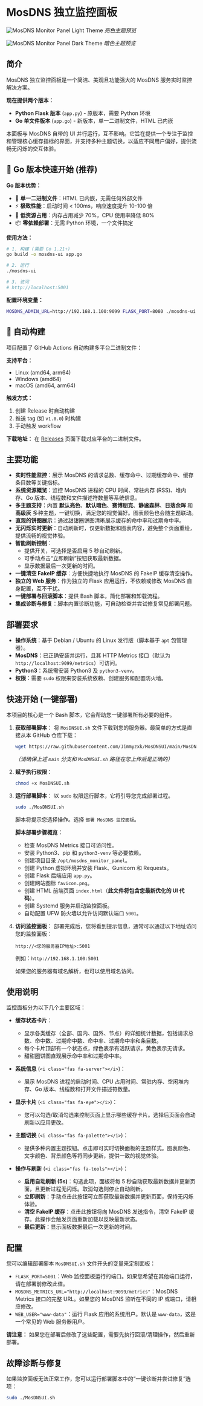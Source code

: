 # MosDNS 独立监控面板

![MosDNS Monitor Panel Light Theme](https://github.com/user-attachments/assets/bfb2a0d0-5c34-45aa-9057-fadf1b472149)
_亮色主题预览_

![MosDNS Monitor Panel Dark Theme](https://github.com/user-attachments/assets/e4e39bf1-855f-4ae3-a488-29099f75e840)
_暗色主题预览_

## 简介

MosDNS 独立监控面板是一个简洁、美观且功能强大的 MosDNS 服务实时监控解决方案。

**现在提供两个版本：**
- **Python Flask 版本** (`app.py`) - 原版本，需要 Python 环境
- **Go 单文件版本** (`app.go`) - 新版本，单一二进制文件，HTML 已内嵌

本面板与 MosDNS 自带的 UI 并行运行，互不影响。它旨在提供一个专注于监控和管理核心缓存指标的界面，并支持多种主题切换，以适应不同用户偏好，提供流畅无闪烁的交互体验。

## 🚀 Go 版本快速开始 (推荐)

**Go 版本优势：**
- 🎯 **单一二进制文件**：HTML 已内嵌，无需任何外部文件
- ⚡ **极致性能**：启动时间 < 100ms，响应速度提升 10-100 倍
- 💾 **低资源占用**：内存占用减少 70%，CPU 使用率降低 80%
- 📦 **零依赖部署**：无需 Python 环境，一个文件搞定

**使用方法：**
```bash
# 1. 构建 (需要 Go 1.21+)
go build -o mosdns-ui app.go

# 2. 运行
./mosdns-ui

# 3. 访问
# http://localhost:5001
```

**配置环境变量：**
```bash
MOSDNS_ADMIN_URL=http://192.168.1.100:9099 FLASK_PORT=8080 ./mosdns-ui
```

## 🤖 自动构建

项目配置了 GitHub Actions 自动构建多平台二进制文件：

**支持平台：**
- Linux (amd64, arm64)
- Windows (amd64)
- macOS (amd64, arm64)

**触发方式：**
1. 创建 Release 时自动构建
2. 推送 tag (如 `v1.0.0`) 时构建
3. 手动触发 workflow

**下载地址：**
在 [Releases](../../releases) 页面下载对应平台的二进制文件。



## 主要功能

*   **实时性能监控**：展示 MosDNS 的请求总数、缓存命中、过期缓存命中、缓存条目数等关键指标。
*   **系统资源概览**：监控 MosDNS 进程的 CPU 时间、常驻内存 (RSS)、堆内存、Go 版本、线程数和文件描述符数量等系统信息。
*   **多主题支持**：内置 **默认亮色**、**默认暗色**、**赛博朋克**、**静谧森林**、**日落余晖** 和 **高级灰** 多种主题，一键切换，满足您的视觉偏好。图表颜色也会随主题联动。
*   **直观的饼图展示**：通过甜甜圈饼图清晰展示缓存的命中率和过期命中率。
*   **无闪烁实时更新**：自动刷新时，仅更新数据和图表内容，避免整个页面重绘，提供流畅的视觉体验。
*   **智能刷新控制**：
    *   提供开关，可选择是否启用 5 秒自动刷新。
    *   可手动点击“立即刷新”按钮获取最新数据。
    *   显示数据最后一次更新的时间。
*   **一键清空 FakeIP 缓存**：方便快捷地执行 MosDNS 的 FakeIP 缓存清空操作。
*   **独立的 Web 服务**：作为独立的 Flask 应用运行，不依赖或修改 MosDNS 自身配置，互不干扰。
*   **一键部署与回滚脚本**：提供 Bash 脚本，简化部署和卸载流程。
*   **集成诊断与修复**：脚本内置诊断功能，可自动检查并尝试修复常见部署问题。

## 部署要求

*   **操作系统**：基于 Debian / Ubuntu 的 Linux 发行版（脚本基于 `apt` 包管理器）。
*   **MosDNS**：已正确安装并运行，且其 HTTP Metrics 接口（默认为 `http://localhost:9099/metrics`）可访问。
*   **Python3**：系统需安装 Python3 及 `python3-venv`。
*   **权限**：需要 `sudo` 权限来安装系统依赖、创建服务和配置防火墙。

## 快速开始 (一键部署)

本项目的核心是一个 Bash 脚本，它会帮助您一键部署所有必要的组件。

1.  **获取部署脚本**：
    将 `MosDNSUI.sh` 文件下载到您的服务器。最简单的方式是直接从本 GitHub 仓库下载：
    ```bash
    wget https://raw.githubusercontent.com/Jimmyzxk/MosDNSUI/main/MosDNSUI.sh -O MosDNSUI.sh
    ```
    _（请确保上述 `main` 分支和 `MosDNSUI.sh` 路径在您上传后是正确的）_

2.  **赋予执行权限**：
    ```bash
    chmod +x MosDNSUI.sh
    ```

3.  **运行部署脚本**：
    以 `sudo` 权限运行脚本，它将引导您完成部署过程。

    ```bash
    sudo ./MosDNSUI.sh
    ```

    脚本将提示您选择操作。选择 `部署 MosDNS 监控面板`。

    **脚本部署步骤概览：**
    *   检查 MosDNS Metrics 接口可访问性。
    *   安装 Python3、pip 和 `python3-venv` 等必要依赖。
    *   创建项目目录 `/opt/mosdns_monitor_panel`。
    *   创建 Python 虚拟环境并安装 Flask、Gunicorn 和 Requests。
    *   创建 Flask 后端应用 `app.py`。
    *   创建网站图标 `favicon.png`。
    *   创建 HTML 前端页面 `index.html`（**此文件将包含您最新优化的 UI 代码**）。
    *   创建 Systemd 服务并启动监控面板。
    *   自动配置 UFW 防火墙以允许访问默认端口 `5001`。

4.  **访问监控面板**：
    部署完成后，您将看到提示信息，通常可以通过以下地址访问您的监控面板：

    ```
    http://<您的服务器IP地址>:5001
    ```
    例如：`http://192.168.1.100:5001`

    如果您的服务器有域名解析，也可以使用域名访问。

## 使用说明

监控面板分为以下几个主要区域：

*   **缓存状态卡片**：
    *   显示各类缓存（全部、国内、国外、节点）的详细统计数据，包括请求总数、命中数、过期命中数、命中率、过期命中率和条目数。
    *   每个卡片顶部有一个状态点，绿色表示有活跃请求，黄色表示无请求。
    *   甜甜圈饼图直观展示命中率和过期命中率。

*   **系统信息** (`<i class="fas fa-server"></i>`)：
    *   展示 MosDNS 进程的启动时间、CPU 占用时间、常驻内存、空闲堆内存、Go 版本、线程数和打开文件描述符数量。

*   **显示卡片** (`<i class="fas fa-eye"></i>`)：
    *   您可以勾选/取消勾选来控制页面上显示哪些缓存卡片。选择后页面会自动刷新以应用更改。

*   **主题切换** (`<i class="fas fa-palette"></i>`)：
    *   提供多种内置主题按钮。点击即可实时切换面板的主题样式。图表颜色、文字颜色、背景颜色等将同步更新，提供一致的视觉体验。

*   **操作与刷新** (`<i class="fas fa-tools"></i>`)：
    *   **启用自动刷新 (5s)**：勾选此项，面板将每 5 秒自动获取最新数据并更新页面，且更新过程无闪烁。取消勾选则停止自动刷新。
    *   **立即刷新**：手动点击此按钮可立即获取最新数据并更新页面，保持无闪烁体验。
    *   **清空 FakeIP 缓存**：点击此按钮将向 MosDNS 发送指令，清空 FakeIP 缓存。此操作会触发页面重新加载以反映最新状态。
    *   **最后更新**：显示面板数据最后一次更新的时间。

## 配置

您可以编辑部署脚本 `MosDNSUI.sh` 文件开头的变量来定制面板：

*   `FLASK_PORT=5001`：Web 监控面板运行的端口。如果您希望在其他端口运行，请在部署前修改此值。
*   `MOSDNS_METRICS_URL="http://localhost:9099/metrics"`：MosDNS Metrics 接口的完整 URL。如果您的 MosDNS 监听在不同的 IP 或端口，请相应修改。
*   `WEB_USER="www-data"`：运行 Flask 应用的系统用户。默认是 `www-data`，这是一个常见的 Web 服务器用户。

**请注意：** 如果您在部署后修改了这些配置，需要先执行回滚/清理操作，然后重新部署。

## 故障诊断与修复

如果监控面板无法正常工作，您可以运行部署脚本中的“一键诊断并尝试修复”选项：

```bash
sudo ./MosDNSUI.sh
